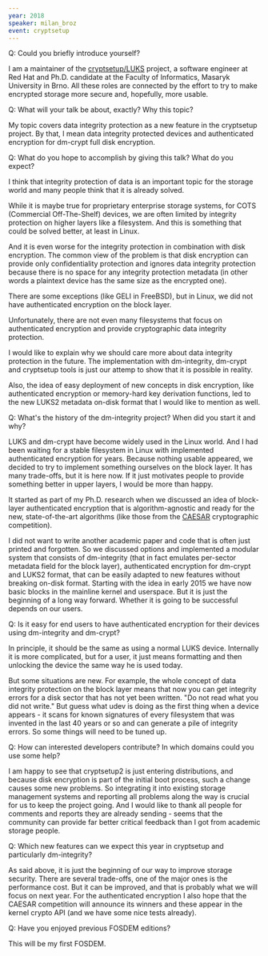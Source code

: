 ```yaml
---
year: 2018
speaker: milan_broz
event: cryptsetup
---
```


Q: Could you briefly introduce yourself?

I am a maintainer of the [cryptsetup/LUKS](https://gitlab.com/cryptsetup/cryptsetup) project, a software engineer at Red Hat and Ph.D. candidate at the Faculty of Informatics, Masaryk University in Brno. All these roles are connected by the effort to try to make encrypted storage more secure and, hopefully, more usable.

Q: What will your talk be about, exactly? Why this topic?

My topic covers data integrity protection as a new feature in the cryptsetup project. By that, I mean data integrity protected devices and authenticated encryption for dm-crypt full disk encryption.

Q: What do you hope to accomplish by giving this talk? What do you expect?

I think that integrity protection of data is an important topic for the storage world and many people think that it is already solved.

While it is maybe true for proprietary enterprise storage systems, for COTS (Commercial Off-The-Shelf) devices, we are often limited by integrity protection on higher layers like a filesystem. And this is something that could be solved better, at least in Linux.

And it is even worse for the integrity protection in combination with disk encryption. The common view of the problem is that disk encryption can provide only confidentiality protection and ignores data integrity protection because there is no space for any integrity protection metadata (in other words a plaintext device has the same size as the encrypted one).

There are some exceptions (like GELI in FreeBSD), but in Linux, we did not have authenticated encryption on the block layer.

Unfortunately, there are not even many filesystems that focus on authenticated encryption and provide cryptographic data integrity protection. 

I would like to explain why we should care more about data integrity protection in the future. The implementation with dm-integrity, dm-crypt and cryptsetup tools is just our attemp to show that it is possible in reality.

Also, the idea of easy deployment of new concepts in disk encryption, like authenticated encryption or memory-hard key derivation functions, led to the new LUKS2 metadata on-disk format that I would like to mention as well.

Q: What's the history of the dm-integrity project? When did you start it and why?

LUKS and dm-crypt have become widely used in the Linux world. And I had been waiting for a stable filesystem in Linux with implemented authenticated encryption for years. Because nothing usable appeared, we decided to try to implement something ourselves on the block layer. It has many trade-offs, but it is here now. If it just motivates people to provide something better in upper layers, I would be more than happy.

It started as part of my Ph.D. research when we discussed an idea of block-layer authenticated encryption that is algorithm-agnostic and ready for the new, state-of-the-art algorithms (like those from the [CAESAR](https://competitions.cr.yp.to/caesar.html) cryptographic competition).

I did not want to write another academic paper and code that is often just printed and forgotten. So we discussed options and implemented a modular system that consists of dm-integrity (that in fact emulates per-sector metadata field for the block layer), authenticated encryption for dm-crypt and LUKS2 format, that can be easily adapted to new features without breaking on-disk format. Starting with the idea in early 2015 we have now basic blocks in the mainline kernel and userspace. But it is just the beginning of a long way forward. Whether it is going to be successful depends on our users.

Q: Is it easy for end users to have authenticated encryption for their devices using dm-integrity and dm-crypt?

In principle, it should be the same as using a normal LUKS device. Internally it is more complicated, but for a user, it just means formatting and then unlocking the device the same way he is used today.

But some situations are new. For example, the whole concept of data integrity protection on the block layer means that now you can get integrity errors for a disk sector that has not yet been written. "Do not read what you did not write." But guess what udev is doing as the first thing when a device appears - it scans for known signatures of every filesystem that was invented in the last 40 years or so and can generate a pile of integrity errors. So some things will need to be tuned up.

Q: How can interested developers contribute? In which domains could you use some help?

I am happy to see that cryptsetup2 is just entering distributions, and because disk encryption is part of the initial boot process, such a change causes some new problems. So integrating it into existing storage management systems and reporting all problems along the way is crucial for us to keep the project going. And I would like to thank all people for comments and reports they are already sending - seems that the community can provide far better critical feedback than I got from academic storage people.

Q: Which new features can we expect this year in cryptsetup and particularly dm-integrity?

As said above, it is just the beginning of our way to improve storage security. There are several trade-offs, one of the major ones is the performance cost. But it can be improved, and that is probably what we will focus on next year. For the authenticated encryption I also hope that the CAESAR competition will announce its winners and these appear in the kernel crypto API (and we have some nice tests already).

Q: Have you enjoyed previous FOSDEM editions? 

This will be my first FOSDEM.
